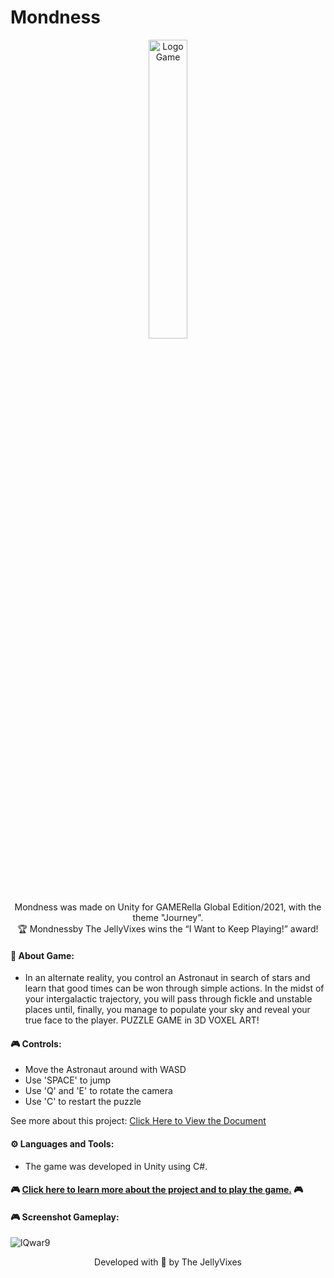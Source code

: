 # Mondness
<p align="center">
<img src="https://user-images.githubusercontent.com/50052600/125290272-83713a00-e2f6-11eb-8bdb-5f77f1f91d7d.png" alt="Logo Game" width="35%"/>
</p>

<p align="center"> Mondness was made on Unity for  GAMERella Global Edition/2021, with the theme "Journey". <br>
🏆 Mondnessby The JellyVixes wins the “I Want to Keep Playing!” award!
</p>

#### 📝 About Game:
- In an alternate reality, you control an Astronaut in search of stars and learn that good times can be won through simple actions.
In the midst of your intergalactic trajectory, you will pass through fickle and unstable places until, finally, you manage to populate your sky and reveal your true face to the player.
PUZZLE GAME in 3D VOXEL ART!

#### 🎮 Controls:

- Move the Astronaut around with WASD
- Use  'SPACE' to jump
- Use 'Q' and 'E' to rotate the camera
- Use 'C' to restart the puzzle

See more about this project:  [Click Here to View the Document](https://drive.google.com/file/d/1er2GX-BgaQ1pIQ1ZTzuBNvd8AOOYUoRL/view)


#### ⚙️ Languages and Tools:
- The game was developed in Unity using C#.

#### 🎮 [Click here to learn more about the project and to play the game.](https://mewmewdevart.itch.io/mondness) 🎮

#### 🎮 Screenshot Gameplay:
![lQwar9](https://user-images.githubusercontent.com/50052600/128603494-429a75af-8e94-48e0-bf7a-068ca1814a12.gif)

<p align="center"> Developed with 💜 by The JellyVixes
 </p>

